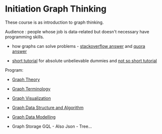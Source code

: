# Initiation Graph Thinking

These course is as introduction to graph thinking. 

Audience : people whose job is data-related but doesn't necessary have programming skills.

* how graphs can solve problems - [stackoverflow answer](https://stackoverflow.com/questions/703999/what-are-good-examples-of-problems-that-graphs-can-solve-better-than-the-alterna) and [quora answer](https://www.quora.com/What-are-real-world-problems-that-graph-theory-can-solve)

* [short tutorial](https://www.freecodecamp.org/news/i-dont-understand-graph-theory-1c96572a1401/) for absolute unbelievable dummies and [not so short tutorial](https://medium.com/tebs-lab/graph-theory-table-of-contents-97ccc62b09a6)


Program: 

* [Graph Theory](./graphTheory.md)

* [Graph Terminology](./graphTerminology.md)

* [Graph Visualization](./graphVisualization.md)

* [Graph Data Structure and Algorithm](./graphDataStructure.md)

* [Graph Data Modelling](./graphDataModelling.md)

* Graph Storage GQL - Also Json - Tree...
